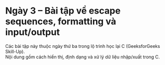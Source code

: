 # Ngày 3 – Bài tập về escape sequences, formatting và input/output

Các bài tập này thuộc ngày thứ ba trong lộ trình học lại C (GeeksforGeeks Skill-Up).  
Nội dung gồm cách hiển thị, định dạng và xử lý dữ liệu nhập/xuất trong C.

